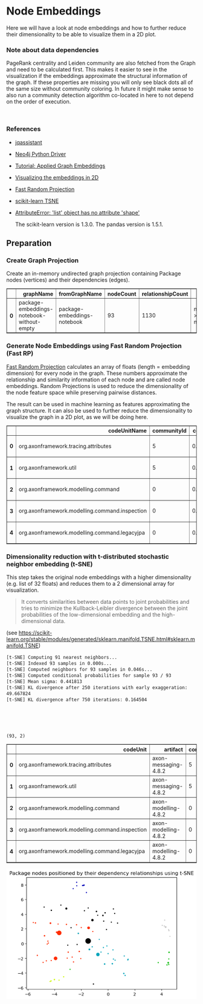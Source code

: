 # Node Embeddings

Here we will have a look at node embeddings and how to further reduce their dimensionality to be able to visualize them in a 2D plot. 

### Note about data dependencies

PageRank centrality and Leiden community are also fetched from the Graph and need to be calculated first.
This makes it easier to see in the visualization if the embeddings approximate the structural information of the graph.
If these properties are missing you will only see black dots all of the same size without community coloring.
In future it might make sense to also run a community detection algorithm co-located in here to not depend on the order of execution.

<br>  

### References
- [jqassistant](https://jqassistant.org)
- [Neo4j Python Driver](https://neo4j.com/docs/api/python-driver/current)
- [Tutorial: Applied Graph Embeddings](https://neo4j.com/developer/graph-data-science/applied-graph-embeddings)
- [Visualizing the embeddings in 2D](https://github.com/openai/openai-cookbook/blob/main/examples/Visualizing_embeddings_in_2D.ipynb)
- [Fast Random Projection](https://neo4j.com/docs/graph-data-science/current/machine-learning/node-embeddings/fastrp)
- [scikit-learn TSNE](https://scikit-learn.org/stable/modules/generated/sklearn.manifold.TSNE.html#sklearn.manifold.TSNE)
- [AttributeError: 'list' object has no attribute 'shape'](https://bobbyhadz.com/blog/python-attributeerror-list-object-has-no-attribute-shape)

    The scikit-learn version is 1.3.0.
    The pandas version is 1.5.1.






## Preparation

### Create Graph Projection

Create an in-memory undirected graph projection containing Package nodes (vertices) and their dependencies (edges).




<div>
<table border="1" class="dataframe">
  <thead>
    <tr style="text-align: right;">
      <th></th>
      <th>graphName</th>
      <th>fromGraphName</th>
      <th>nodeCount</th>
      <th>relationshipCount</th>
      <th>nodeFilter</th>
    </tr>
  </thead>
  <tbody>
    <tr>
      <th>0</th>
      <td>package-embeddings-notebook-without-empty</td>
      <td>package-embeddings-notebook</td>
      <td>93</td>
      <td>1130</td>
      <td>n.outgoingDependencies &gt; 0 OR n.incomingDepend...</td>
    </tr>
  </tbody>
</table>
</div>



### Generate Node Embeddings using Fast Random Projection (Fast RP)

[Fast Random Projection](https://neo4j.com/docs/graph-data-science/current/machine-learning/node-embeddings/fastrp) calculates an array of floats (length = embedding dimension) for every node in the graph. These numbers approximate the relationship and similarity information of each node and are called node embeddings. Random Projections is used to reduce the dimensionality of the node feature space while preserving pairwise distances.

The result can be used in machine learning as features approximating the graph structure. It can also be used to further reduce the dimensionality to visualize the graph in a 2D plot, as we will be doing here.




<div>
<table border="1" class="dataframe">
  <thead>
    <tr style="text-align: right;">
      <th></th>
      <th>codeUnitName</th>
      <th>communityId</th>
      <th>centrality</th>
      <th>artifactName</th>
      <th>embedding</th>
    </tr>
  </thead>
  <tbody>
    <tr>
      <th>0</th>
      <td>org.axonframework.tracing.attributes</td>
      <td>5</td>
      <td>0.013868</td>
      <td>axon-messaging-4.8.2</td>
      <td>[-0.08407311141490936, -0.10319409519433975, -...</td>
    </tr>
    <tr>
      <th>1</th>
      <td>org.axonframework.util</td>
      <td>5</td>
      <td>0.027632</td>
      <td>axon-messaging-4.8.2</td>
      <td>[0.01044880598783493, 0.04373960569500923, -0....</td>
    </tr>
    <tr>
      <th>2</th>
      <td>org.axonframework.modelling.command</td>
      <td>0</td>
      <td>0.033153</td>
      <td>axon-modelling-4.8.2</td>
      <td>[0.03394953906536102, 0.01623348705470562, -0....</td>
    </tr>
    <tr>
      <th>3</th>
      <td>org.axonframework.modelling.command.inspection</td>
      <td>0</td>
      <td>0.023037</td>
      <td>axon-modelling-4.8.2</td>
      <td>[0.06496097147464752, 0.003628889564424753, -0...</td>
    </tr>
    <tr>
      <th>4</th>
      <td>org.axonframework.modelling.command.legacyjpa</td>
      <td>0</td>
      <td>0.013868</td>
      <td>axon-modelling-4.8.2</td>
      <td>[0.08117750287055969, 0.047742810100317, -0.12...</td>
    </tr>
  </tbody>
</table>
</div>



### Dimensionality reduction with t-distributed stochastic neighbor embedding (t-SNE)

This step takes the original node embeddings with a higher dimensionality (e.g. list of 32 floats) and
reduces them to a 2 dimensional array for visualization. 

> It converts similarities between data points to joint probabilities and tries to minimize the Kullback-Leibler divergence between the joint probabilities of the low-dimensional embedding and the high-dimensional data.

(see https://scikit-learn.org/stable/modules/generated/sklearn.manifold.TSNE.html#sklearn.manifold.TSNE)

    [t-SNE] Computing 91 nearest neighbors...
    [t-SNE] Indexed 93 samples in 0.000s...
    [t-SNE] Computed neighbors for 93 samples in 0.046s...
    [t-SNE] Computed conditional probabilities for sample 93 / 93
    [t-SNE] Mean sigma: 0.441813
    [t-SNE] KL divergence after 250 iterations with early exaggeration: 49.667824
    [t-SNE] KL divergence after 750 iterations: 0.164504





    (93, 2)






<div>
<table border="1" class="dataframe">
  <thead>
    <tr style="text-align: right;">
      <th></th>
      <th>codeUnit</th>
      <th>artifact</th>
      <th>communityId</th>
      <th>centrality</th>
      <th>x</th>
      <th>y</th>
    </tr>
  </thead>
  <tbody>
    <tr>
      <th>0</th>
      <td>org.axonframework.tracing.attributes</td>
      <td>axon-messaging-4.8.2</td>
      <td>5</td>
      <td>0.013868</td>
      <td>-3.733143</td>
      <td>2.657122</td>
    </tr>
    <tr>
      <th>1</th>
      <td>org.axonframework.util</td>
      <td>axon-messaging-4.8.2</td>
      <td>5</td>
      <td>0.027632</td>
      <td>-2.149618</td>
      <td>-1.073570</td>
    </tr>
    <tr>
      <th>2</th>
      <td>org.axonframework.modelling.command</td>
      <td>axon-modelling-4.8.2</td>
      <td>0</td>
      <td>0.033153</td>
      <td>-0.381026</td>
      <td>3.825725</td>
    </tr>
    <tr>
      <th>3</th>
      <td>org.axonframework.modelling.command.inspection</td>
      <td>axon-modelling-4.8.2</td>
      <td>0</td>
      <td>0.023037</td>
      <td>-0.214617</td>
      <td>4.187713</td>
    </tr>
    <tr>
      <th>4</th>
      <td>org.axonframework.modelling.command.legacyjpa</td>
      <td>axon-modelling-4.8.2</td>
      <td>0</td>
      <td>0.013868</td>
      <td>0.403822</td>
      <td>4.714711</td>
    </tr>
  </tbody>
</table>
</div>




    
![png](NodeEmbeddings_files/NodeEmbeddings_18_0.png)
    


